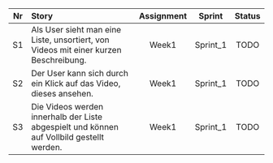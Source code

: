 
| Nr   | Story | Assignment | Sprint | Status |
| ---- | :---- | :--------: | :----: | :----: |
| S1 | Als User sieht man eine Liste, unsortiert, von Videos mit einer kurzen Beschreibung. | Week1 | Sprint_1 | TODO |
| S2 | Der User kann sich durch ein Klick auf das Video, dieses ansehen. | Week1 | Sprint_1 | TODO |
| S3 | Die Videos werden innerhalb der Liste abgespielt und können auf Vollbild gestellt werden.  | Week1 | Sprint_1 | TODO |
